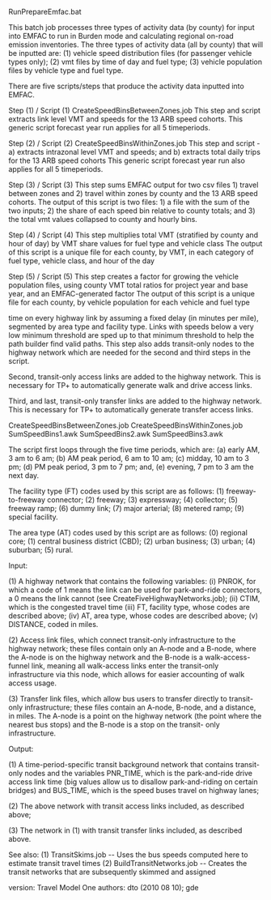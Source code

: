 RunPrepareEmfac.bat

This batch job processes three types of activity data (by county) for input into EMFAC to run in Burden mode 
and calculating regional on-road emission inventories.  The three types of activity data (all by county) that will 
be inputted are: (1) vehicle speed distribution files (for passenger vehicle types only); (2) vmt files by time of 
day and fuel type; (3) vehicle population files by vehicle type and fuel type.

There are five scripts/steps that produce the activity data inputted into EMFAC. 

Step (1) / Script (1) CreateSpeedBinsBetweenZones.job
This step and script extracts link level VMT and speeds for the 13 ARB speed cohorts.
This generic script forecast year run applies for all 5 timeperiods.      

Step (2) / Script (2) CreateSpeedBinsWithinZones.job
This step and script - a) extracts intrazonal level VMT and speeds; and b) extracts total daily trips for the 13 ARB speed cohorts
This generic script forecast year run also applies for all 5 timeperiods.      

Step (3) / Script (3)
This step sums EMFAC output for two csv files 1) travel between zones and 2) travel within zones by county and the 13 ARB 
speed cohorts.
The output of this script is two files: 1) a file with the sum of the two inputs; 2) the share of each speed bin relative to county totals; 
and 3) the total vmt values collapsed to county and hourly bins.

Step (4) / Script (4)
This step multiplies total VMT (stratified by county and hour of day) by VMT share values for fuel type and vehicle class
The output of this script is a unique file for each county, by VMT, in each category of fuel type, vehicle class, and hour of the day

Step (5) / Script (5)
This step creates a factor for growing the vehicle population files, using county VMT total ratios for project year and base year, and an EMFAC-generated factor 
The output of this script is a unique file for each county, by vehicle population for each vehicle and fuel type

time on every highway link by assuming a fixed
delay (in minutes per mile), segmented by area type and facility type.  Links with speeds below a very low 
minimum threshold are sped up to that minimum threshold to help the path builder find valid paths.  This step 
also adds transit-only nodes to the highway network which are needed for the second and third steps in the script. 

Second, transit-only access links are added to the highway network.  This is necessary for TP+ to 
automatically generate walk and drive access links. 

Third, and last, transit-only transfer links are added to the highway network.  This is necessary for TP+
to automatically generate transfer access links. 

 CreateSpeedBinsBetweenZones.job
 CreateSpeedBinsWithinZones.job
 SumSpeedBins1.awk
 SumSpeedBins2.awk
 SumSpeedBins3.awk


The script first loops through the five time periods, which are: (a) early AM, 3 am to 6 am; (b) AM peak period, 
6 am to 10 am; (c) midday, 10 am to 3 pm; (d) PM peak period, 3 pm to 7 pm; and, (e) evening, 7 pm to 3 am the next 
day.

The facility type (FT) codes used by this script are as follows: (1) freeway-to-freeway connector; (2) freeway; 
(3) expressway; (4) collector; (5) freeway ramp; (6) dummy link; (7) major arterial; (8) metered ramp; 
(9) special facility. 

The area type (AT) codes used by this script are as follows: (0) regional core; (1) central business 
district (CBD); (2) urban business; (3) urban; (4) suburban; (5) rural. 

Input:

 (1)   A highway network that contains the following variables: (i) PNROK, for which a code of 1 means
	      the link can be used for park-and-ride connectors, a 0 means the link cannot 
       (see CreateFiveHighwayNetworks.job); (ii) CTIM, which is the congested travel time (iii) FT, 
       facility type, whose codes are described above; (iv) AT, area type, whose codes are described above; 
       (v) DISTANCE, coded in miles. 

 (2)   Access link files, which connect transit-only infrastructure to the highway network;  these files
       contain only an A-node and a B-node, where the A-node is on the highway network and the B-node is
	      a walk-access-funnel link, meaning all walk-access links enter the transit-only infrastructure
	      via this node, which allows for easier accounting of walk access usage.
       
  (3)  Transfer link files, which allow bus users to transfer directly to transit-only infrastructure; 
	      these files contain an A-node, B-node, and a distance, in miles.  The A-node is a point on the
	      highway network (the point where the nearest bus stops) and the B-node is a stop on the transit-
	      only infrastructure. 

Output:

(1)  A time-period-specific transit background network that contains transit-only nodes and the
	       variables PNR_TIME, which is the park-and-ride drive access link time (big values allow us to 
	       disallow park-and-riding on certain bridges) and BUS_TIME, which is the speed buses travel
	       on highway lanes;

(2)  The above network with transit access links included, as described above;

(3)  The network in (1) with transit transfer links included, as described above. 


See also: (1) TransitSkims.job -- Uses the bus speeds computed here to estimate transit travel times
          (2) BuildTransitNetworks.job -- Creates the transit networks that are subsequently skimmed and assigned


version:  Travel Model One
authors:  dto (2010 08 10); gde
